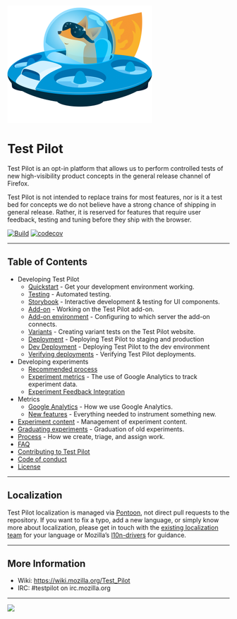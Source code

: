 <img src="frontend/src/app/components/Copter/img/copter.png" alt="Test Pilot Logo" width="328" height="265">  

# Test Pilot

Test Pilot is an opt-in platform that allows us to perform controlled tests of new high-visibility product concepts in the general release channel of Firefox.

Test Pilot is not intended to replace trains for most features, nor is it a test bed for concepts we do not believe have a strong chance of shipping in general release. Rather, it is reserved for features that require user feedback, testing and tuning before they ship with the browser.

[![Build](https://img.shields.io/circleci/project/mozilla/testpilot.svg)](https://circleci.com/gh/mozilla/testpilot/)
[![codecov](https://codecov.io/gh/mozilla/testpilot/branch/master/graph/badge.svg)](https://codecov.io/gh/mozilla/testpilot)

---

## Table of Contents

- Developing Test Pilot
    - [Quickstart](docs/development/quickstart.md) - Get your development environment working.
    - [Testing](docs/development/testing.md) - Automated testing.
    - [Storybook](docs/development/storybook.md) - Interactive development & testing for UI components.
    - [Add-on](addon/README.md) - Working on the Test Pilot add-on.
    - [Add-on environment](docs/development/environment.md) - Configuring to which server the add-on connects.
    - [Variants](docs/development/variants.md) - Creating variant tests on the Test Pilot website.
    - [Deployment](docs/development/deployment.md) - Deploying Test Pilot to staging and production
    - [Dev Deployment](docs/development/dev-deployment.md) - Deploying Test Pilot to the dev environment
    - [Verifying deployments](docs/development/verification.md) - Verifying Test Pilot deployments.
- Developing experiments
    - [Recommended process](docs/experiments/developing_an_experiment.md) 
    - [Experiment metrics](docs/experiments/ga.md) - The use of Google Analytics to track experiment data.
    - [Experiment Feedback Integration](docs/examples/feedback-buttons.md)
- Metrics
    - [Google Analytics](docs/metrics/ga.md) - How we use Google Analytics.
    - [New features](docs/metrics/new_features.md) - Everything needed to instrument something new.
- [Experiment content](docs/content/reference.md) - Management of experiment content.
- [Graduating experiments](docs/content/graduation.md) - Graduation of old experiments.
- [Process](docs/process.md) - How we create, triage, and assign work.
- [FAQ](docs/faq.md)
- [Contributing to Test Pilot](CONTRIBUTING.md)
- [Code of conduct](docs/code_of_conduct.md)
- [License](LICENSE)

---

## Localization

Test Pilot localization is managed via [Pontoon](https://pontoon.mozilla.org/projects/test-pilot-website/), not direct pull requests to the repository. If you want to fix a typo, add a new language, or simply know more about localization, please get in touch with the [existing localization team](https://pontoon.mozilla.org/teams/) for your language or Mozilla’s [l10n-drivers](https://wiki.mozilla.org/L10n:Mozilla_Team#Mozilla_Corporation) for guidance.

---

## More Information

- Wiki: https://wiki.mozilla.org/Test_Pilot
- IRC: #testpilot on irc.mozilla.org

---

<img src="https://avatars2.githubusercontent.com/u/131524?s=200&v=4" width="50"></img>
